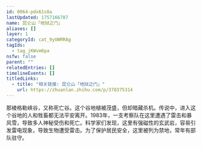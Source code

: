```yaml
---
id: 0064-pdx61s8a
lastUpdated: 1757166787
name: 昆仑山「地狱之门」
aliases: []
layer: 1
categoryId: cat_9yUWRRAg
tagIds:
  - tag_jKWvm6pa
nsfw: false
parent: ""
relatedEntries: []
timelineEvents: []
titledLinks:
  - title: "相关链接: 昆仑山「地狱之门」"
    url: https://zhuanlan.zhihu.com/p/378375314
---
```


那棱格勒峡谷，又称死亡谷。这个谷地植被茂盛，但却暗藏杀机。传说中，进入这个谷地的人和牲畜都无法平安离开。1983年，一支考察队在这里遭遇了雷击和暴风雪，导致多人神秘受伤和死亡。科学家们发现，这里有强磁性的玄武岩，容易引发雷电现象，导致生物遭受雷击。为了保护居民安全，这里被列为禁地，常年有部队驻守。